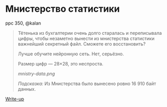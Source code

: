 # Мнистерство статистики

ppc 350, @kalan

> Тётенька из бухгалтерии очень долго старалась и переписывала цифры, чтобы незаметно вынести из мнистерства статистики важнейший секретный файл. Сможете его восстановить?
>
> Лучше обучите нейронную сеть. Нет, серьёзно.
> 
> Размер цифр — 28×28, это неспроста.
>
> *mnistry-data.png*
>
> *Подсказка:* Из Мнистерства было вынесено ровно 16 910 байт данных.

[Write-up](WRITEUP.md)
